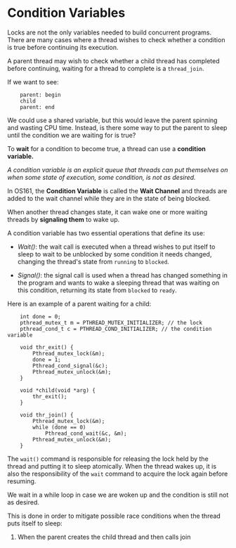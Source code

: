 # Condition Variables
Locks are not the only variables needed to build concurrent programs. There are many cases where a thread wishes to check whether a condition is true before continuing its execution.

A parent thread may wish to check whether a child thread has completed before continuing, waiting for a thread to complete is a 	`thread_join`.

If we want to see:

		parent: begin
		child
		parent: end

We could use a shared variable, but this would leave the parent spinning and wasting CPU time. Instead, is there some way to put the parent to sleep until the condition we are waiting for is true?

To **wait** for a condition to become true, a thread can use a **condition variable.** 

*A condition variable is an explicit queue that threads can put themselves on when some state of execution, some condition, is not as desired.*

In OS161, the **Condition Variable** is called the **Wait Channel** and threads are added to the wait channel while they are in the state of being blocked.

When another thread changes state, it can wake one or more waiting threads by **signaling them** to wake up.

A condition variable has two essential operations that define its use:

* *Wait()*: the wait call is executed when a thread wishes to put itself to sleep to wait to be unblocked by some condition it needs changed, changing the thread's state from `running` to `blocked`.

* *Signal()*: the signal call is used when a thread has changed something in the program and wants to wake a sleeping thread that was waiting on this condition, returning its state from `blocked` to `ready`.

Here is an example of a parent waiting for a child:

		int done = 0;
		pthread_mutex_t m = PTHREAD_MUTEX_INITIALIZER; // the lock
		pthread_cond_t c = PTHREAD_COND_INITIALIZER; // the condition variable

		void thr_exit() {
			Pthread_mutex_lock(&m);
			done = 1;
			Pthread_cond_signal(&c);
			Pthread_mutex_unlock(&m);
		}

		void *child(void *arg) {
			thr_exit();
		}

		void thr_join() {
			Pthread_mutex_lock(&m);
			while (done == 0)
				Pthread_cond_wait(&c, &m);
			Pthread_mutex_unlock(&m);
		}

The `wait()` command is responsible for releasing the lock held by the thread and putting it to sleep atomically. When the thread wakes up, it is also the responsibility of the `wait` command to acquire the lock again before resuming.

We wait in a while loop in case we are woken up and the condition is still not as desired.

This is done in order to mitigate possible race conditions when the thread puts itself to sleep:

1. When the parent creates the child thread and then calls join









 

